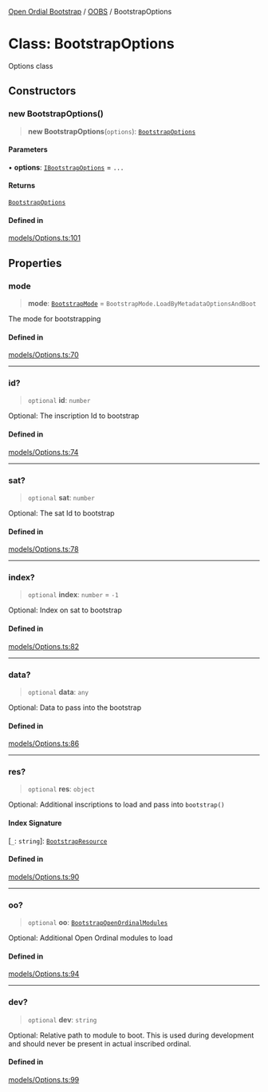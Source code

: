 [Open Ordial Bootstrap](../../README.md) / [OOBS](../README.md) / BootstrapOptions

# Class: BootstrapOptions

Options class

## Constructors

### new BootstrapOptions()

> **new BootstrapOptions**(`options`): [`BootstrapOptions`](BootstrapOptions.md)

#### Parameters

• **options**: [`IBootstrapOptions`](../interfaces/IBootstrapOptions.md) = `...`

#### Returns

[`BootstrapOptions`](BootstrapOptions.md)

#### Defined in

[models/Options.ts:101](https://github.com/open-ordinal/open-ordinal-bootstrap/blob/d3621aa1474c237b39fe1304beee1193159db00e/src/models/Options.ts#L101)

## Properties

### mode

> **mode**: [`BootstrapMode`](../enumerations/BootstrapMode.md) = `BootstrapMode.LoadByMetadataOptionsAndBoot`

The mode for bootstrapping

#### Defined in

[models/Options.ts:70](https://github.com/open-ordinal/open-ordinal-bootstrap/blob/d3621aa1474c237b39fe1304beee1193159db00e/src/models/Options.ts#L70)

***

### id?

> `optional` **id**: `number`

Optional: The inscription Id to bootstrap

#### Defined in

[models/Options.ts:74](https://github.com/open-ordinal/open-ordinal-bootstrap/blob/d3621aa1474c237b39fe1304beee1193159db00e/src/models/Options.ts#L74)

***

### sat?

> `optional` **sat**: `number`

Optional: The sat Id to bootstrap

#### Defined in

[models/Options.ts:78](https://github.com/open-ordinal/open-ordinal-bootstrap/blob/d3621aa1474c237b39fe1304beee1193159db00e/src/models/Options.ts#L78)

***

### index?

> `optional` **index**: `number` = `-1`

Optional: Index on sat to bootstrap

#### Defined in

[models/Options.ts:82](https://github.com/open-ordinal/open-ordinal-bootstrap/blob/d3621aa1474c237b39fe1304beee1193159db00e/src/models/Options.ts#L82)

***

### data?

> `optional` **data**: `any`

Optional: Data to pass into the bootstrap

#### Defined in

[models/Options.ts:86](https://github.com/open-ordinal/open-ordinal-bootstrap/blob/d3621aa1474c237b39fe1304beee1193159db00e/src/models/Options.ts#L86)

***

### res?

> `optional` **res**: `object`

Optional: Additional inscriptions to load and pass into `bootstrap()`

#### Index Signature

 \[`_`: `string`\]: [`BootstrapResource`](BootstrapResource.md)

#### Defined in

[models/Options.ts:90](https://github.com/open-ordinal/open-ordinal-bootstrap/blob/d3621aa1474c237b39fe1304beee1193159db00e/src/models/Options.ts#L90)

***

### oo?

> `optional` **oo**: [`BootstrapOpenOrdinalModules`](BootstrapOpenOrdinalModules.md)

Optional: Additional Open Ordinal modules to load

#### Defined in

[models/Options.ts:94](https://github.com/open-ordinal/open-ordinal-bootstrap/blob/d3621aa1474c237b39fe1304beee1193159db00e/src/models/Options.ts#L94)

***

### dev?

> `optional` **dev**: `string`

Optional: Relative path to module to boot. This is used during development
and should never be present in actual inscribed ordinal.

#### Defined in

[models/Options.ts:99](https://github.com/open-ordinal/open-ordinal-bootstrap/blob/d3621aa1474c237b39fe1304beee1193159db00e/src/models/Options.ts#L99)
